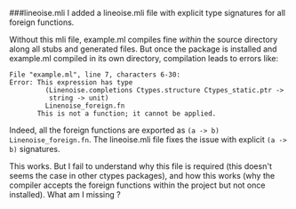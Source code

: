 ###lineoise.mli
I added a lineoise.mli file
with explicit type signatures for all foreign functions.

Without this mli file, example.ml compiles fine *within* the source directory along all stubs and generated files.
But once the package is installed and example.ml compiled in its own directory,
compilation leads to errors like:

    File "example.ml", line 7, characters 6-30:
    Error: This expression has type
             (Linenoise.completions Ctypes.structure Ctypes_static.ptr ->
              string -> unit)
             Linenoise_foreign.fn
           This is not a function; it cannot be applied.

Indeed, all the foreign functions are exported as `(a -> b) Linenoise_foreign.fn`.
The lineoise.mli file fixes the issue with explicit `(a -> b)` signatures.

This works.
But I fail to understand why this file is required (this doesn't seems the case in other ctypes packages),
and how this works (why the compiler accepts the foreign functions within the project but not once installed).
What am I missing ?
